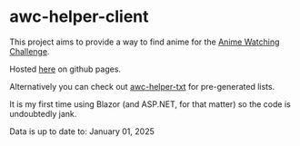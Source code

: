 # awc-helper-client

This project aims to provide a way to find anime for the [Anime Watching Challenge](https://myanimelist.net/forum/?topicid=2138549).

Hosted [here](https://nyomdalee.github.io/awc-helper-client/) on github pages.

Alternatively you can check out [awc-helper-txt](https://github.com/Nyomdalee/awc-helper-txt) for pre-generated lists.

It is my first time using Blazor (and ASP.NET, for that matter) so the code is undoubtedly jank.

Data is up to date to:
January 01, 2025
